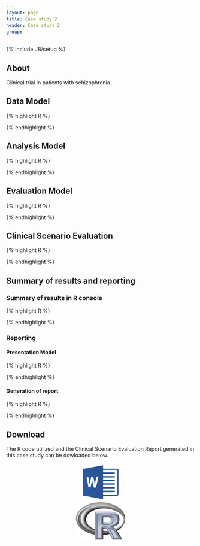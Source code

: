 ```yaml
---
layout: page
title: Case study 2
header: Case study 2
group: 
---
```


{% include JB/setup %}

## About

Clinical trial in patients with schizophrenia.


## Data Model

{% highlight R %}

{% endhighlight %}

## Analysis Model

{% highlight R %}

{% endhighlight %}

## Evaluation Model

{% highlight R %}

{% endhighlight %}

## Clinical Scenario Evaluation

{% highlight R %}

{% endhighlight %}

## Summary of results and reporting

### Summary of results in R console 

{% highlight R %}

{% endhighlight %}

### Reporting

#### Presentation Model

{% highlight R %}

{% endhighlight %}

#### Generation of report

{% highlight R %}

{% endhighlight %}

## Download

The R code utilized and the Clinical Scenario Evaluation Report generated in this case study can be dowloaded below.

<center>
  <div class="col-md-6">
    <a href="Case study 2.docx" class="img-responsive">
      <img src="Logo_Microsoft_Word.png" class="img-responsive" height="100">
    </a>
  </div>
  <div class="col-md-6">
    <a href="Case study 2.R" class="img-responsive">
      <img src="Logo_R.png" class="img-responsive" height="100">
    </a>
  </div>
</div>
</center>